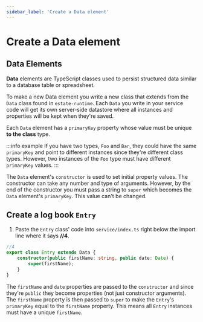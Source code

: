 ```yaml
---
sidebar_label: 'Create a Data element'
---
```


# Create a Data element

## Data Elements

**Data** elements are TypeScript classes used to persist structured data similar to a database table or spreadsheet.  

To make a new Data element you write a new class that extends from the `Data` class found in `estate-runtime`. Each `Data` you write in your service code will get its own server-side datastore where all instances and properties will be kept when they're saved.

Each `Data` element has a `primaryKey` property whose value must be unique **to the class** type. 

:::info example
If you have two types, `Foo` and `Bar`, they could have the same `primaryKey` and point to different instances since they're different class types. However, two instances of the `Foo` type must have different `primaryKey` values.
:::

The `Data` element's `constructor` is used to set initial property values. The constructor can take any number and type of arguments. However, by the end of the constructor you must pass a string to `super` which becomes the `Data` element's `primaryKey`. This value can't be changed.

## Create a log book `Entry`

1. Paste the `Entry` class' code into `service/index.ts` right below the import line where it says **//4**.

```typescript
//4
export class Entry extends Data {
    constructor(public firstName: string, public date: Date) {
        super(firstName);
    }
}
```

The `firstName` and `date` properties are passed to the `constructor` and since they're `public` they become properties (not just constructor arguments).  
The `firstName` property is then passed to `super` to make the `Entry`'s `primaryKey` equal to the `firstName` property. This means all `Entry` instances must have a unique `firstName`.  
